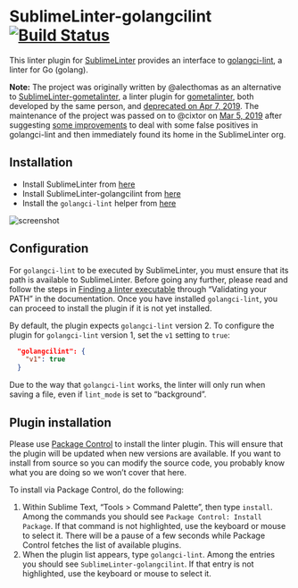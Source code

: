 # SublimeLinter-golangcilint [![Build Status](https://travis-ci.org/SublimeLinter/SublimeLinter-golangcilint.png?branch=master)](https://travis-ci.org/SublimeLinter/SublimeLinter-golangcilint)

This linter plugin for [SublimeLinter](https://github.com/SublimeLinter) provides an interface to [golangci-lint](https://github.com/golangci/golangci-lint), a linter for Go (golang).

**Note:** The project was originally written by @alecthomas as an alternative to [SublimeLinter-gometalinter](https://github.com/alecthomas/SublimeLinter-contrib-gometalinter), a linter plugin for [gometalinter](https://github.com/alecthomas/gometalinter), both developed by the same person, and [deprecated on Apr 7, 2019](https://github.com/alecthomas/gometalinter/issues/590). The maintenance of the project was passed on to @cixtor on [Mar 5, 2019](https://github.com/SublimeLinter/package_control_channel/pull/83#issuecomment-469871377) after suggesting [some improvements](https://github.com/alecthomas/SublimeLinter-contrib-golang-cilint/pull/4) to deal with some false positives in golangci-lint and then immediately found its home in the SublimeLinter org.

## Installation

- Install SublimeLinter from [here](https://packagecontrol.io/packages/SublimeLinter)
- Install SublimeLinter-golangcilint from [here](https://packagecontrol.io/packages/SublimeLinter-golangcilint)
- Install the `golangci-lint` helper from [here](https://golangci-lint.run/welcome/install/#local-installation)

![screenshot](screenshot.png)

## Configuration

For `golangci-lint` to be executed by SublimeLinter, you must ensure that its path is available to SublimeLinter. Before going any further, please read and follow the steps in [Finding a linter executable](https://sublimelinter.readthedocs.io/en/stable/troubleshooting.html#finding-a-linter-executable) through “Validating your PATH” in the documentation. Once you have installed `golangci-lint`, you can proceed to install the plugin if it is not yet installed.

By default, the plugin expects `golangci-lint` version 2. To configure the plugin for `golangci-lint` version 1, set
the `v1` setting to `true`:

```json
  "golangcilint": {
    "v1": true
  }
```

Due to the way that `golangci-lint` works, the linter will only run when saving a file, even if `lint_mode` is set to “background”.

## Plugin installation

Please use [Package Control](https://packagecontrol.io/) to install the linter plugin. This will ensure that the plugin will be updated when new versions are available. If you want to install from source so you can modify the source code, you probably know what you are doing so we won’t cover that here.

To install via Package Control, do the following:

1. Within Sublime Text, “Tools > Command Palette”, then type `install`. Among the commands you should see `Package Control: Install Package`. If that command is not highlighted, use the keyboard or mouse to select it. There will be a pause of a few seconds while Package Control fetches the list of available plugins.
1. When the plugin list appears, type `golangci-lint`. Among the entries you should see `SublimeLinter-golangcilint`. If that entry is not highlighted, use the keyboard or mouse to select it.
